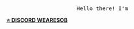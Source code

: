 <p align="center">
  <br>
  <samp>
       Hello there! I'm <b><a rel="nofollow noopener noreferrer" target="_blank" href="https://tanx.dev/%22%3ETan</a></b>.
    <br>I'm a Computer Engineering Undergraduate Student from Mexico.<br>
</samp>

  <img src="https://raw.githubusercontent.com/TanZng/TanZng/master/assets/hollor_knight3.gif" width="200"/>

</p>

⭐️ DISCORD [WEARESOB](https://github.com/wearesob)
